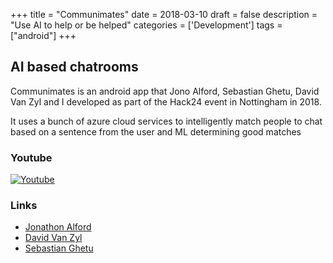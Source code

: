 +++
title = "Communimates"
date = 2018-03-10
draft = false
description = "Use AI to help or be helped"
categories = ['Development']
tags = ["android"]
+++

## AI based chatrooms

Communimates is an android app that Jono Alford, Sebastian Ghetu, David Van Zyl and I developed as part of the Hack24 event in Nottingham in 2018. 

It uses a bunch of azure cloud services to intelligently match people to chat based on a sentence from the user and ML determining good matches

### Youtube

[![Youtube](http://img.youtube.com/vi/bGU1Q54qHow/0.jpg)](http://www.youtube.com/watch?v=bGU1Q54qHow "CommuniMates Hack24")

### Links

- [Jonathon Alford](https://uk.linkedin.com/in/jonoalford)
- [David Van Zyl](https://davidvanzyl.io/)
- [Sebastian Ghetu](https://ghetu.net)